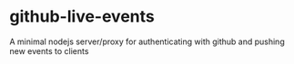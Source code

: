 # github-live-events
A minimal nodejs server/proxy for authenticating with github and pushing new events to clients
